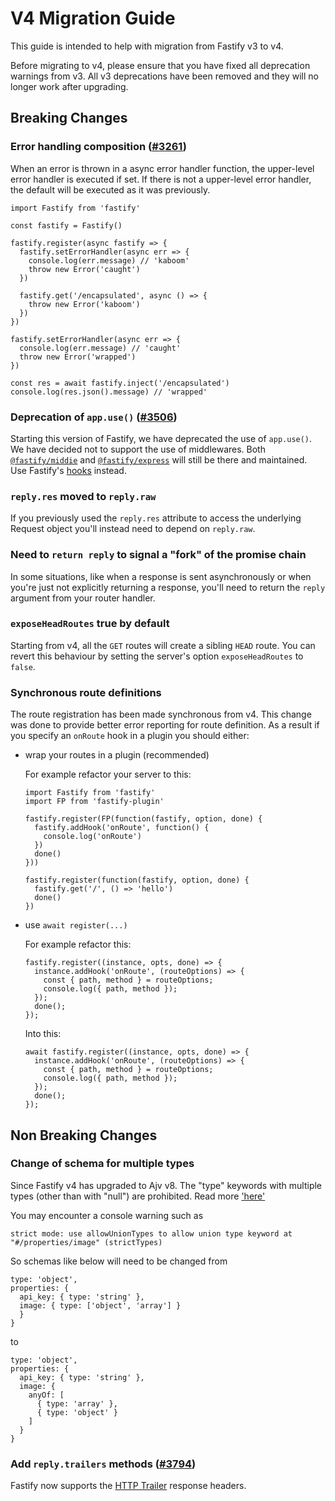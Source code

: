 # V4 Migration Guide

This guide is intended to help with migration from Fastify v3 to v4.

Before migrating to v4, please ensure that you have fixed all deprecation
warnings from v3. All v3 deprecations have been removed and they will no longer
work after upgrading.

## Breaking Changes

### Error handling composition ([#3261](https://github.com/fastify/fastify/pull/3261))

When an error is thrown in a async error handler function, 
the upper-level error handler is executed if set.
If there is not a upper-level error handler, the default will 
be executed as it was previously.

```
import Fastify from 'fastify'

const fastify = Fastify()

fastify.register(async fastify => {
  fastify.setErrorHandler(async err => {
    console.log(err.message) // 'kaboom'
    throw new Error('caught')
  })
  
  fastify.get('/encapsulated', async () => {
    throw new Error('kaboom')
  })
})

fastify.setErrorHandler(async err => {
  console.log(err.message) // 'caught' 
  throw new Error('wrapped')
})

const res = await fastify.inject('/encapsulated')
console.log(res.json().message) // 'wrapped'
```

### Deprecation of `app.use()` ([#3506](https://github.com/fastify/fastify/pull/3506))

Starting this version of Fastify, we have deprecated the use of `app.use()`. We
have decided not to support the use of middlewares. Both
[`@fastify/middie`](https://github.com/fastify/middie) and
[`@fastify/express`](https://github.com/fastify/fastify-express) will still be
there and maintained. Use Fastify's [hooks](../Reference/Hooks.md) instead.

### `reply.res` moved to `reply.raw`

If you previously used the `reply.res` attribute to access the underlying Request
object you'll instead need to depend on `reply.raw`.

### Need to `return reply` to signal a "fork" of the promise chain

In some situations, like when a response is sent asynchronously or when you're
just not explicitly returning a response, you'll need to return the `reply`
argument from your router handler.

### `exposeHeadRoutes` true by default

Starting from v4, all the `GET` routes will create a sibling `HEAD` route.
You can revert this behaviour by setting the server's option `exposeHeadRoutes`
to `false`.

### Synchronous route definitions

The route registration has been made synchronous from v4.
This change was done to provide better error reporting for route definition.
As a result if you specify an `onRoute` hook in a plugin you should either:
* wrap your routes in a plugin (recommended)

  For example refactor your server to this:

  ```
  import Fastify from 'fastify'
  import FP from 'fastify-plugin'

  fastify.register(FP(function(fastify, option, done) {
    fastify.addHook('onRoute', function() {
      console.log('onRoute')
    })
    done()
  }))

  fastify.register(function(fastify, option, done) {
    fastify.get('/', () => 'hello')
    done()
  })
  ```
  
* use `await register(...)`

  For example refactor this:
  ```
  fastify.register((instance, opts, done) => {
    instance.addHook('onRoute', (routeOptions) => {
      const { path, method } = routeOptions;
      console.log({ path, method });
    });
    done();
  });
  ```
  Into this:
  ```
  await fastify.register((instance, opts, done) => {
    instance.addHook('onRoute', (routeOptions) => {
      const { path, method } = routeOptions;
      console.log({ path, method });
    });
    done();
  });
  ```

## Non Breaking Changes

### Change of schema for multiple types


Since Fastify v4 has upgraded to Ajv v8. The "type" keywords with multiple types
(other than with "null") are prohibited. Read more
['here'](https://ajv.js.org/strict-mode.html#strict-types)

You may encounter a console warning such as

```
strict mode: use allowUnionTypes to allow union type keyword at "#/properties/image" (strictTypes)
```
So schemas like below will need to be changed from
```
type: 'object',
properties: {
  api_key: { type: 'string' },
  image: { type: ['object', 'array'] }
  }
}
```
to

```
type: 'object',
properties: {
  api_key: { type: 'string' },
  image: {
    anyOf: [
      { type: 'array' },
      { type: 'object' }
    ]
  }
}
```

### Add `reply.trailers` methods ([#3794](https://github.com/fastify/fastify/pull/3794))

Fastify now supports the [HTTP Trailer] response headers.


[HTTP Trailer]: https://developer.mozilla.org/en-US/docs/Web/HTTP/Headers/Trailer
